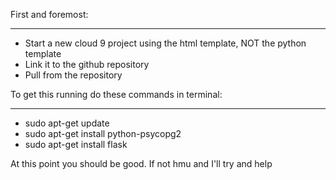 First and foremost:
__________________________________________________
- Start a new cloud 9 project using the html template, NOT the python template
- Link it to the github repository
- Pull from the repository


To get this running do these commands in terminal:
__________________________________________________

- sudo apt-get update
- sudo apt-get install python-psycopg2
- sudo apt-get install flask

At this point you should be good. If not hmu and I'll try and help


